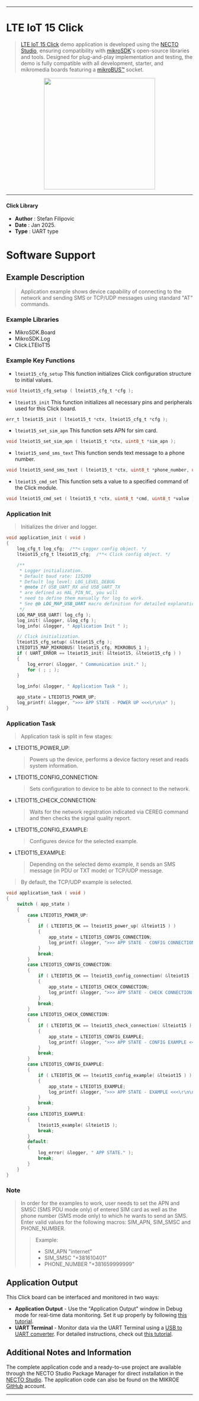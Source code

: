 
---
# LTE IoT 15 Click

> [LTE IoT 15 Click](https://www.mikroe.com/?pid_product=MIKROE-6553) demo application is developed using
the [NECTO Studio](https://www.mikroe.com/necto), ensuring compatibility with [mikroSDK](https://www.mikroe.com/mikrosdk)'s
open-source libraries and tools. Designed for plug-and-play implementation and testing, the demo is fully compatible with
all development, starter, and mikromedia boards featuring a [mikroBUS&trade;](https://www.mikroe.com/mikrobus) socket.

<p align="center">
  <img src="https://www.mikroe.com/?pid_product=MIKROE-6553&image=1" height=300px>
</p>

---

#### Click Library

- **Author**        : Stefan Filipovic
- **Date**          : Jan 2025.
- **Type**          : UART type

# Software Support

## Example Description

> Application example shows device capability of connecting to the network and sending SMS or TCP/UDP messages using standard "AT" commands.

### Example Libraries

- MikroSDK.Board
- MikroSDK.Log
- Click.LTEIoT15

### Example Key Functions

- `lteiot15_cfg_setup` This function initializes Click configuration structure to initial values.
```c
void lteiot15_cfg_setup ( lteiot15_cfg_t *cfg );
```

- `lteiot15_init` This function initializes all necessary pins and peripherals used for this Click board.
```c
err_t lteiot15_init ( lteiot15_t *ctx, lteiot15_cfg_t *cfg );
```

- `lteiot15_set_sim_apn` This function sets APN for sim card.
```c
void lteiot15_set_sim_apn ( lteiot15_t *ctx, uint8_t *sim_apn );
```

- `lteiot15_send_sms_text` This function sends text message to a phone number.
```c
void lteiot15_send_sms_text ( lteiot15_t *ctx, uint8_t *phone_number, uint8_t *sms_text );
```

- `lteiot15_cmd_set` This function sets a value to a specified command of the Click module.
```c
void lteiot15_cmd_set ( lteiot15_t *ctx, uint8_t *cmd, uint8_t *value );
```

### Application Init

> Initializes the driver and logger.

```c
void application_init ( void )
{
    log_cfg_t log_cfg;  /**< Logger config object. */
    lteiot15_cfg_t lteiot15_cfg;  /**< Click config object. */

    /** 
     * Logger initialization.
     * Default baud rate: 115200
     * Default log level: LOG_LEVEL_DEBUG
     * @note If USB_UART_RX and USB_UART_TX 
     * are defined as HAL_PIN_NC, you will 
     * need to define them manually for log to work. 
     * See @b LOG_MAP_USB_UART macro definition for detailed explanation.
     */
    LOG_MAP_USB_UART( log_cfg );
    log_init( &logger, &log_cfg );
    log_info( &logger, " Application Init " );

    // Click initialization.
    lteiot15_cfg_setup( &lteiot15_cfg );
    LTEIOT15_MAP_MIKROBUS( lteiot15_cfg, MIKROBUS_1 );
    if ( UART_ERROR == lteiot15_init( &lteiot15, &lteiot15_cfg ) ) 
    {
        log_error( &logger, " Communication init." );
        for ( ; ; );
    }
    
    log_info( &logger, " Application Task " );

    app_state = LTEIOT15_POWER_UP;
    log_printf( &logger, ">>> APP STATE - POWER UP <<<\r\n\n" );
}
```

### Application Task

> Application task is split in few stages:
 - LTEIOT15_POWER_UP: 
   > Powers up the device, performs a device factory reset and reads system information.
 - LTEIOT15_CONFIG_CONNECTION: 
   > Sets configuration to device to be able to connect to the network.
 - LTEIOT15_CHECK_CONNECTION:
   > Waits for the network registration indicated via CEREG command and then checks the signal quality report.
 - LTEIOT15_CONFIG_EXAMPLE:
   > Configures device for the selected example.
 - LTEIOT15_EXAMPLE:
   > Depending on the selected demo example, it sends an SMS message (in PDU or TXT mode) or TCP/UDP message.
> By default, the TCP/UDP example is selected.

```c
void application_task ( void )
{
    switch ( app_state )
    {
        case LTEIOT15_POWER_UP:
        {
            if ( LTEIOT15_OK == lteiot15_power_up( &lteiot15 ) )
            {
                app_state = LTEIOT15_CONFIG_CONNECTION;
                log_printf( &logger, ">>> APP STATE - CONFIG CONNECTION <<<\r\n\n" );
            }
            break;
        }
        case LTEIOT15_CONFIG_CONNECTION:
        {
            if ( LTEIOT15_OK == lteiot15_config_connection( &lteiot15 ) )
            {
                app_state = LTEIOT15_CHECK_CONNECTION;
                log_printf( &logger, ">>> APP STATE - CHECK CONNECTION <<<\r\n\n" );
            }
            break;
        }
        case LTEIOT15_CHECK_CONNECTION:
        {
            if ( LTEIOT15_OK == lteiot15_check_connection( &lteiot15 ) )
            {
                app_state = LTEIOT15_CONFIG_EXAMPLE;
                log_printf( &logger, ">>> APP STATE - CONFIG EXAMPLE <<<\r\n\n" );
            }
            break;
        }
        case LTEIOT15_CONFIG_EXAMPLE:
        {
            if ( LTEIOT15_OK == lteiot15_config_example( &lteiot15 ) )
            {
                app_state = LTEIOT15_EXAMPLE;
                log_printf( &logger, ">>> APP STATE - EXAMPLE <<<\r\n\n" );
            }
            break;
        }
        case LTEIOT15_EXAMPLE:
        {
            lteiot15_example( &lteiot15 );
            break;
        }
        default:
        {
            log_error( &logger, " APP STATE." );
            break;
        }
    }
}
```

### Note

> In order for the examples to work, user needs to set the APN and SMSC (SMS PDU mode only)
of entered SIM card as well as the phone number (SMS mode only) to which he wants to send an SMS.
Enter valid values for the following macros: SIM_APN, SIM_SMSC and PHONE_NUMBER.
> > Example: 
> > - SIM_APN "internet"
> > - SIM_SMSC "+381610401"
> > - PHONE_NUMBER "+381659999999"

## Application Output

This Click board can be interfaced and monitored in two ways:
- **Application Output** - Use the "Application Output" window in Debug mode for real-time data monitoring.
Set it up properly by following [this tutorial](https://www.youtube.com/watch?v=ta5yyk1Woy4).
- **UART Terminal** - Monitor data via the UART Terminal using
a [USB to UART converter](https://www.mikroe.com/click/interface/usb?interface*=uart,uart). For detailed instructions,
check out [this tutorial](https://help.mikroe.com/necto/v2/Getting%20Started/Tools/UARTTerminalTool).

## Additional Notes and Information

The complete application code and a ready-to-use project are available through the NECTO Studio Package Manager for 
direct installation in the [NECTO Studio](https://www.mikroe.com/necto). The application code can also be found on
the MIKROE [GitHub](https://github.com/MikroElektronika/mikrosdk_click_v2) account.

---
